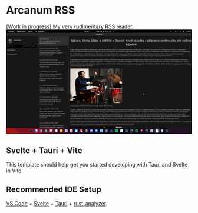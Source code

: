 # Arcanum RSS
[Work in progress] My very rudimentary RSS reader.
![img](img.png)

## Svelte + Tauri + Vite
This template should help get you started developing with Tauri and Svelte in Vite.

## Recommended IDE Setup

[VS Code](https://code.visualstudio.com/) + [Svelte](https://marketplace.visualstudio.com/items?itemName=svelte.svelte-vscode) + [Tauri](https://marketplace.visualstudio.com/items?itemName=tauri-apps.tauri-vscode) + [rust-analyzer](https://marketplace.visualstudio.com/items?itemName=rust-lang.rust-analyzer).

